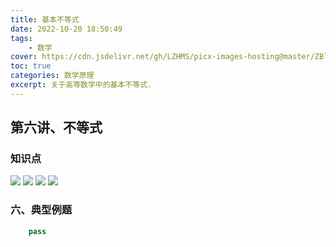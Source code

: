 ```yaml
---
title: 基本不等式
date: 2022-10-20 18:50:49
tags:
	- 数学
cover: https://cdn.jsdelivr.net/gh/LZHMS/picx-images-hosting@master/ZBlog/Covers/wp11934540-book-winter-vibes-wallpapers.3ydycw1uqv80.webp
toc: true
categories: 数学原理
excerpt: 关于高等数学中的基本不等式.
---
```

## 第六讲、不等式

### 知识点

![](https://ms-blogimage.oss-cn-chengdu.aliyuncs.com/picture/img/202210201907542.png)
![](https://ms-blogimage.oss-cn-chengdu.aliyuncs.com/picture/img/202210201908392.png)
![](https://ms-blogimage.oss-cn-chengdu.aliyuncs.com/picture/img/202210201908435.png)
![](https://ms-blogimage.oss-cn-chengdu.aliyuncs.com/picture/img/202210201909712.png)

### 六、典型例题

```Python
	pass
```
